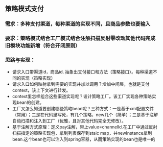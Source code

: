 ## 策略模式支付
### 需求：多种支付渠道，每种渠道的实现不同，且商品参数也要输入
### 要求：策略模式结合工厂模式结合注解扫描反射零改动其他代码完成旧模块功能新增（符合开闭原则）
### 思路与实现：
* 请求入口带渠道id，商品id. 抽象出支付接口和方法（策略接口）。每种渠道不同的实现（策略实现）
* 请求入口如何映射拿到需要的实现并加以调用？增加中间层，也就是支付context，该上下文进行转发。
* context里怎样组合这些渠道实现呢？设计策略工厂。该工厂实现各种策略实现bean的创建。
* 工厂又怎么知道要创建哪些策略bean呢？三种方式：一是基于xml配置文件（常用）；二是在代码里写死，有几个策略，new几个（简单）；三是基于注解自动扫描和注入到工厂（优雅，且对其他代码完全无修改）。
* 基于注解方式原理：定义pay注解，带上value=channelId.在工厂中通过反射扫描指定的策略实现包，拿到列表保存到staic map，并newInstance拿到bean.这个bean也可以注入到spring容器，从而策略实现的bean也是唯一的